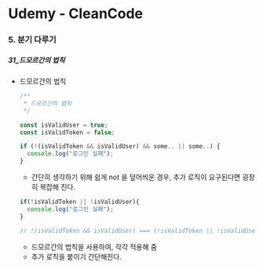 # Udemy - CleanCode

### 5. 분기 다루기

##### 31_드모르간의 법칙



* 드모르간의 법칙

  ```javascript
  /**
   * 드모르간의 법칙
   */
  
  const isValidUser = true;
  const isValidToken = false;
  
  if (!(isValidToken && isValidUser) && some.. || some..) {
    console.log("로그인 실패");
  }
  ```
  
  * 간단히 생각하기 위해 쉽게 not 을 덮어씌운 경우, 추가 로직이 요구된다면 굉장히 복잡해 진다.
  
  
  
  
  ```javascript
  if(!isValidToken || !isValidUser){
    console.log("로그인 실패");
  }
  
  // !(isValidToken && isValidUser) === (!isValidToken || !isValidUser)
  ```
  
  * 드모르간의 법칙을 사용하여, 각각 적용해 줌
  * 추가 로직을 붙이기 간단해진다.
  
